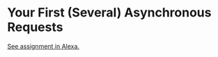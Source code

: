 # Your First (Several) Asynchronous Requests

[See assignment in Alexa.](https://alexa.bitmaker.co/cohorts/67/assignments/2055/latest)
